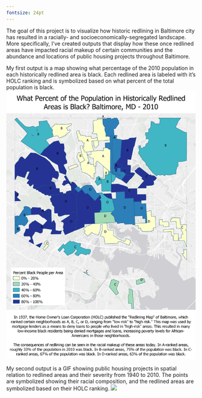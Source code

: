 ```yaml
---
fontsize: 24pt
---
```


The goal of this project is to visualize how historic redlining in Baltimore city has resulted in a racially- and socioeconomically-segregated landscape. More specifically, I’ve created outputs that display how these once redlined areas have impacted racial makeup of certain communities and the abundance and locations of public housing projects throughout Baltimore. 


My first output is a map showing what percentage of the 2010 population in each historically redlined area is black. Each redlined area is labeled with it’s HOLC ranking and is symbolized based on what percent of the total population is black.
<img src="../images/Redlining_Interpolation.png"/>



My second output is a GIF showing public housing projects in spatial relation to redlined areas and their severity from 1940 to 2010. The points are symbolized showing their racial composition, and the redlined areas are symbolized based on their HOLC ranking. 
<img src="../images/Redline_vs_Projects.gif"/>
